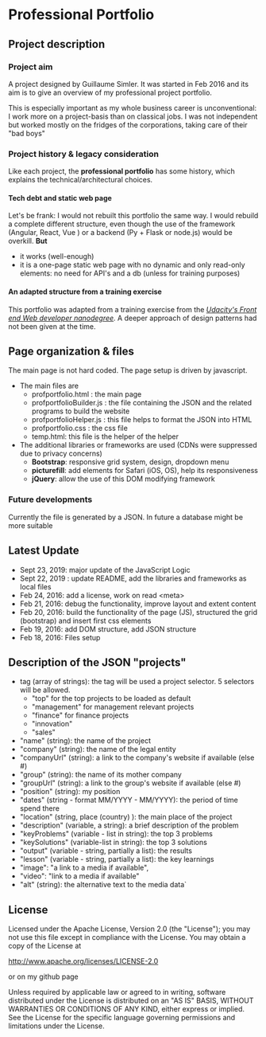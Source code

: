 # Professional Portfolio

## Project description

### Project aim
A project designed by Guillaume Simler. It was started in Feb 2016 and its aim is to give an overview of my professional
 project portfolio. 
 
This is especially important as my whole business career is unconventional: I work more on a project-basis than on 
classical jobs. I was not independent but worked mostly on the fridges of the corporations, taking care of their "bad boys" 

### Project history & legacy consideration 

Like each project, the **professional portfolio** has some history, which explains the technical/architectural choices.

#### Tech debt and static web page

Let's be frank: I would not rebuilt this portfolio the same way. I would rebuild a complete different structure, even 
though the use of the framework (Angular, React, Vue ) or a backend (Py + Flask or node.js) would be overkill. **But**
- it works (well-enough)
- it is a one-page static web page with no dynamic and only read-only elements: no need for API's and a db (unless for 
training purposes) 

#### An adapted structure from a training exercise

This portfolio was adapted from a training exercise from the _[Udacity's Front end Web developer nanodegree](https://www.udacity.com/course/front-end-web-developer-nanodegree--nd0011)._
A deeper approach of design patterns had not been given at the time. 
 
 
## Page organization & files

The main page is not hard coded. The page setup is driven by javascript. 
* The main files are
  - profportfolio.html : the main page
  - profportfolioBuilder.js : the file containing the JSON and the related programs to build the website
  - profportfolioHelper.js : this file helps to format the JSON into HTML
  - profportfolio.css : the css file
  - temp.html: this file is the helper of the helper
* The additional libraries or frameworks are used (CDNs were suppressed due to privacy concerns)
  - **Bootstrap**: responsive grid system, design, dropdown menu 
  - **picturefill**: add <picture> elements for Safari (iOS, OS), help its responsiveness
  - **jQuery**: allow the use of this DOM modifying framework  



### Future developments

Currently the file is generated by a JSON. In future a database might be more suitable

## Latest Update

- Sept 23, 2019: major update of the JavaScript Logic
- Sept 22, 2019 : update README, add the libraries and frameworks as local files
- Feb 24, 2016: add a license, work on read \<meta>
- Feb 21, 2016: debug the functionality, improve layout and extent content
- Feb 20, 2016: build the functionality of the page (JS), structured the grid (bootstrap) and insert first css elements
- Feb 19, 2016: add DOM structure, add JSON structure
- Feb 18, 2016: Files setup 


## Description of the JSON "projects"


* tag (array of strings): the tag will be used a project selector. 5 selectors will be allowed. 
  - "top" for the top projects to be loaded as default
  - "management" for management relevant projects
  - "finance" for finance projects
  - "innovation"
  - "sales"
* "name" (string): the name of the project
* "company" (string): the name of the legal entity
* "companyUrl" (string): a link to the company's website if available (else #)
* "group" (string): the name of its mother company
* "groupUrl" (string): a link to the group's website if available (else #)
* "position" (string): my position
* "dates" (string - format MM/YYYY - MM/YYYY): the period of time spend there
* "location" (string, place (country) ): the main place of the project 
* "description" (variable, a string): a brief description of the problem
* "keyProblems" (variable - list in string): the top 3 problems
* "keySolutions" (variable-list in string): the top 3 solutions
* "output" (variable - string, partially a list): the results
* "lesson" (variable - string, partially a list): the key learnings
* "image": "a link to a media if available",
* "video": "link to a media if available"
* "alt" (string): the alternative text to the media data`


## License 


Licensed under the Apache License, Version 2.0 (the "License");
you may not use this file except in compliance with the License.
You may obtain a copy of the License at

   http://www.apache.org/licenses/LICENSE-2.0

or on my github page

Unless required by applicable law or agreed to in writing, software
distributed under the License is distributed on an "AS IS" BASIS,
WITHOUT WARRANTIES OR CONDITIONS OF ANY KIND, either express or implied.
See the License for the specific language governing permissions and
limitations under the License.
